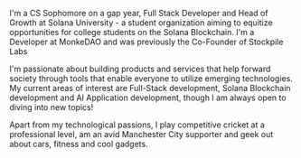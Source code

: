 I'm a CS Sophomore on a gap year, Full Stack Developer and Head of Growth at Solana University - a student organization aiming to equitize opportunities for college students on the Solana Blockchain. I'm a Developer at MonkeDAO and was previously the Co-Founder of Stockpile Labs

I'm passionate about building products and services that help forward society through tools that enable everyone to utilize emerging technologies. My current areas of interest are Full-Stack development, Solana Blockchain development and AI Application development, though I am always open to diving into new topics!

Apart from my technological passions, I play competitive cricket at a professional level, am an avid Manchester City supporter and geek out about cars, fitness and cool gadgets.

<!---
adlonymous/adlonymous is a ✨ special ✨ repository because its `README.md` (this file) appears on your GitHub profile.
You can click the Preview link to take a look at your changes.
--->
